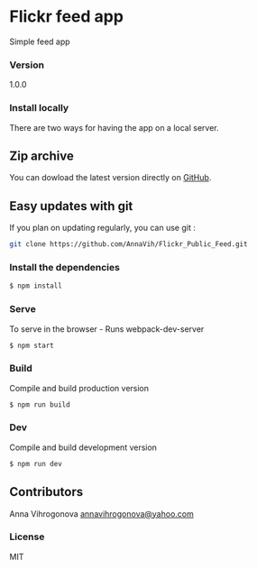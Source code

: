 # Flickr feed app

Simple feed app

### Version
1.0.0

### Install locally

There are two ways for having the app on a local server.

## Zip archive

You can dowload the latest version directly on [GitHub](https://github.com/AnnaVih/Flickr_Public_Feed/archive/master.zip).

## Easy updates with git

If you plan on updating regularly, you can use git :
```bash
git clone https://github.com/AnnaVih/Flickr_Public_Feed.git
```

### Install the dependencies

```sh
$ npm install
```

### Serve
To serve in the browser  - Runs webpack-dev-server

```sh
$ npm start
```

### Build
Compile and build production version

```sh
$ npm run build
```

### Dev
Compile and build development version

```sh
$ npm run dev
```

## Contributors

Anna Vihrogonova annavihrogonova@yahoo.com

### License

MIT
